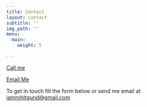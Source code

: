 ```yaml
---
title: Contact
layout: contact
subtitle: ''
img_path: ''
menu:
  main:
    weight: 5

---
```


<a href="tel:+17148739806">Call me</a>

<a href="mailto:iamrohitgund@gmail.com">Email Me</a>


To get in touch fill the form below or send me email at iamrohitgund@gmail.com

